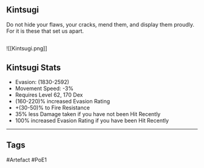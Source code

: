 ## Kintsugi
Do not hide your flaws, your cracks,
mend them, and display them proudly.
For it is these that set us apart.
##
![[Kintsugi.png]]
## Kintsugi Stats
- Evasion: (1830-2592)
- Movement Speed: -3%
- Requires Level 62, 170 Dex
- (160-220)% increased Evasion Rating
- +(30-50)% to Fire Resistance
- 35% less Damage taken if you have not been Hit Recently
- 100% increased Evasion Rating if you have been Hit Recently


---
## Tags
#Artefact
#PoE1